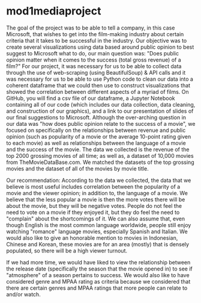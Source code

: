 # mod1mediaproject
The goal of the project was to be able to tell a company, in this case Microsoft, that wishes to get into the film-making industry about certain criteria that it takes to be successful in the industry. Our objective was to create several visualizations using data based around public opinion to best suggest to Microsoft what to do, our main question was: "Does public opinion matter when it comes to the success (total gross revenue) of a film?" For our project, it was necessary for us to be able to collect data through the use of web-scraping (using BeautifulSoup) & API calls and it was necessary for us to be able to use Python code to clean our data into a coherent dataframe that we could then use to construct visualizations that showed the correlation between different aspects of a myriad of films. On GitHub, you will find a csv file of our dataframe, a Jupyter Notebook containing all of our code (which includes our data collection, data cleaning, and construction of our graphics), and a link to our presentation of slides of our final suggestions to Microsoft. Although the over-arching question in our data was "how does public opinion relate to the success of a movie", we focused on specifically on the relationships between revenue and public opinion (such as popularity of a movie or the average 10-point rating given to each movie) as well as relationships between the language of a movie and the success of the movie. The data we collected is the revenue of the top 2000 grossing movies of all time; as well as, a dataset of 10,000 movies from TheMovieDataBase.com. We matched the datasets of the top grossing movies and the dataset of all of the movies by movie title.

Our recommendation:
    According to the data we collected, the data that we believe is most useful includes correlation between the popularity of a movie and the viewer opinion; in addition to, the language of a movie. We believe that the less popular a movie is then the more votes there will be about the movie, but they will be negative votes. People do not feel the need to vote on a movie if they enjoyed it, but they do feel the need to "complain" about the shortcomings of it. We can also assume that, even though English is the most common language worldwide, people still enjoy watching "romance" language movies, especially Spanish and Italian. We would also like to give an honorable mention to movies in Indonesian, Chinese and Korean, these movies are for an area (mostly) that is densely populated, so there will be a high viewer turnout. 
    
If we had more time, we would have liked to view the relationship between the release date (specifically the season that the movie opened in) to see if "atmosphere" of a season pertains to success. We would also like to have considered genre and MPAA rating as criteria because we considered that there are certain genres and MPAA ratings that more people can relate to and/or watch.